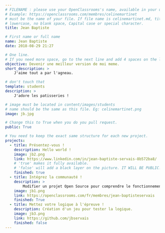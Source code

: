 ```yaml
---
# FILENAME : please use your OpenClassrooms's name, available in your url.
# Example: https://openclassrooms.com/membres/celinemartinet
# must be the name of your file. If file name is celinemartinet.md, title is celinemartinet.
# lowercase, no blank space, Capital case or special character.
title: Jean Baptiste

# First name or full name
name: Jean Baptiste
date: 2018-08-29 21:27

# One line.
# If you need more space, go to the next line and add 4 spaces on the left, as in 'description'.
objective: Devenir une meilleur version de moi meme.
short_description: >
    J'aime tout a par l'agneau.

# don't touch that
template: students
description: >
    J'adore les patisseries !

# image must be located in content/images/students
# name should be the same as this file. Eg: celinemartinet.png
image: jb.jpg

# Change this to True when you do you pull request.
public: True

# You need to keep the exact same structure for each new project.
projects:
  - title: Présentez-vous !
    description: Hello world !
    image: jb2.png
    link: https://www.linkedin.com/in/jean-baptiste-servais-8b572ba8/
    # 'true' makes it fully available.
    # 'false' will add a black layer on the picture. IT WILL BE PUBLIC!
    finished: true
  - title: Intégrez la communauté !
    description: >
        Modifier un projet Open Source pour comprendre le fonctionnement de Git, de Github et des pull requests.
    image: jb1.png
    link: https://openclassrooms.com/fr/membres/jean-baptisteservais
    finished: True
  - title: Mettez votre logique à l'épreuve !
    description: Création d'un jeu pour tester la logique.
    image: jb3.png
    link: https://github.com/jbservais
    finished: false
---
```



